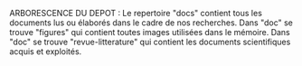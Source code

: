 ARBORESCENCE DU DEPOT : 
Le repertoire "docs" contient tous les documents lus ou élaborés dans le cadre de nos recherches.
Dans "doc" se trouve "figures" qui contient toutes images utilisées dans le mémoire.
Dans "doc" se trouve "revue-litterature" qui contient les documents scientifiques acquis et exploités.
